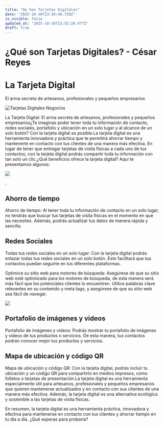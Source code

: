 ```yaml
---
title: "Qu Son Tarjetas Digitales"
date: "2025-10-30T23:30:48.758Z"
is_visible: false
updated_at: "2025-10-30T23:55:20.477Z"
draft: true
---
```


# ¿Qué son Tarjetas Digitales? - César Reyes
# La Tarjeta Digital
El arma secreta de artesanos, profesionales y pequeños empresarios
![Tarjetas Digitales Negocios](https://cesarreyesjaramillo.com/wp-content/uploads/2023/04/tarjetas-de-presentacion-para-editar-personales-Y-creativas-automatizo-tu-negocio-2.png)
La Tarjeta Digital: El arma secreta de artesanos, profesionales y pequeños empresarios¿Te imaginas poder tener toda tu información de contacto, redes sociales, portafolio y ubicación en un solo lugar y al alcance de un solo botón? Con la tarjeta digital es posible.La tarjeta digital es una herramienta innovadora y práctica que te permitirá ahorrar tiempo y mantenerte en contacto con tus clientes de una manera más efectiva. En lugar de tener que entregar tarjetas de visita físicas a cada uno de tus contactos, con la tarjeta digital podrás compartir toda tu información con tan solo un clic.¿Qué beneficios ofrece la tarjeta digital? Aquí te presentamos algunos:
![](https://cesarreyesjaramillo.com/wp-content/uploads/2023/01/frame-about-nikicivi-3.png)
.
## Ahorro de tiempo
Ahorro de tiempo: Al tener toda tu información de contacto en un solo lugar, no tendrás que buscar tus tarjetas de visita físicas en el momento en que las necesites. Además, podrás actualizar tus datos de manera rápida y sencilla.
## Redes Sociales
Todas tus redes sociales en un solo lugar: Con la tarjeta digital podrás enlazar todas tus redes sociales en un solo botón. Esto facilitará que tus contactos puedan seguirte en tus diferentes plataformas.
Optimice su sitio web para motores de búsqueda: Asegúrese de que su sitio web esté optimizado para los motores de búsqueda, de esta manera será más fácil que los potenciales clientes lo encuentren. Utilice palabras clave relevantes en su contenido y meta tags, y asegúrese de que su sitio web sea fácil de navegar.
![](https://cesarreyesjaramillo.com/wp-content/uploads/2023/01/frame-about-nikicivi-3.png)
## Portafolio de imágenes y videos
Portafolio de imágenes y videos: Podrás mostrar tu portafolio de imágenes y videos de tus productos o servicios. De esta manera, tus contactos podrán conocer mejor tus productos y servicios.
## Mapa de ubicación y código QR
Mapa de ubicación y código QR: Con la tarjeta digital, podrás incluir tu ubicación y un código QR para compartirlo en medios impresos, como folletos o tarjetas de presentación.La tarjeta digital es una herramienta especialmente útil para artesanos, profesionales y pequeños empresarios que quieren mantenerse actualizados y en contacto con sus clientes de una manera más efectiva. Además, la tarjeta digital es una alternativa ecológica y sostenible a las tarjetas de visita físicas.
En resumen, la tarjeta digital es una herramienta práctica, innovadora y efectiva para mantenerse en contacto con tus clientes y ahorrar tiempo en tu día a día. ¿Qué esperas para probarla?